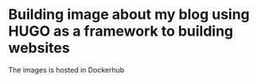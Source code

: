 # Building image about my blog using HUGO as a framework to building websites

The images is hosted in Dockerhub
